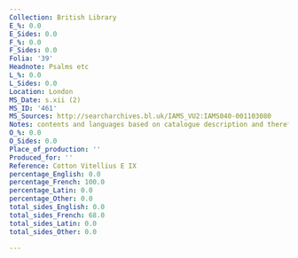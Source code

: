 ```yaml
---
Collection: British Library
E_%: 0.0
E_Sides: 0.0
F_%: 0.0
F_Sides: 0.0
Folia: '39'
Headnote: Psalms etc
L_%: 0.0
L_Sides: 0.0
Location: London
MS_Date: s.xii (2)
MS_ID: '461'
MS_Sources: http://searcharchives.bl.uk/IAMS_VU2:IAMS040-001103080
Notes: contents and languages based on catalogue description and therefore uncertain
O_%: 0.0
O_Sides: 0.0
Place_of_production: ''
Produced_for: ''
Reference: Cotton Vitellius E IX
percentage_English: 0.0
percentage_French: 100.0
percentage_Latin: 0.0
percentage_Other: 0.0
total_sides_English: 0.0
total_sides_French: 68.0
total_sides_Latin: 0.0
total_sides_Other: 0.0

---
```

